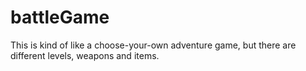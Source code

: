 # battleGame
This is kind of like a choose-your-own adventure game, but there are different levels, weapons and items.
